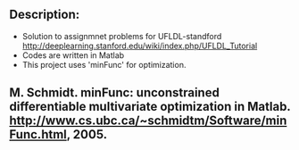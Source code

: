 
## Description:

* Solution to assignmnet problems for UFLDL-standford http://deeplearning.stanford.edu/wiki/index.php/UFLDL_Tutorial
* Codes are written in Matlab
* This project uses 'minFunc' for optimization. 

## M. Schmidt. minFunc: unconstrained differentiable multivariate optimization in Matlab. http://www.cs.ubc.ca/~schmidtm/Software/minFunc.html, 2005.


